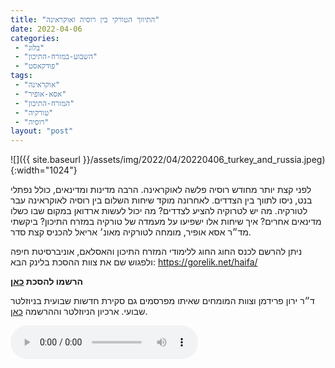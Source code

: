 ```yaml
---
title: "התיווך הטורקי בין רוסיה ואוקראינה"
date: 2022-04-06
categories: 
 - "בלוג"
 - "השבוע-במזרח-התיכון"
 - "פודקאסט"
tags: 
 - "אוקראינה"
 - "אסא-אופיר"
 - "המזרח-התיכון"
 - "טורקיה"
 - "רוסיה"
layout: "post"
---
```


![]({{ site.baseurl }}/assets/img/2022/04/20220406_turkey_and_russia.jpeg){:width="1024"}

לפני קצת יותר מחודש רוסיה פלשה לאוקראינה. הרבה מדינות ומדינאים, כולל נפתלי בנט, ניסו לתווך בין הצדדים. לאחרונה מוקד שיחות השלום בין רוסיה לאוקראינה עבר לטורקיה. מה יש לטרוקיה להציע לצדדים? מה יכול לעשות ארדואן במקום שבו כשלו מדינאים אחרים? איך שיחות אלו ישפיעו על מעמדה של טורקיה במזרח התיכון? ביקשתי מד״ר אסא אופיר, מומחה לטורקיה מאונ׳ אריאל להכניס קצת סדר.

ניתן להרשם לכנס החוג החוג ללימודי המזרח התיכון והאסלאם, אוניברסיטת חיפה ולפגוש שם את צוות ההסכת בלינק הבא: [<https://gorelik.net/haifa/>](https://gorelik.net/haifa/)

**הרשמו להסכת [כאן](https://anchor.fm/hashavua)**

 ד״ר ירון פרידמן וצוות המומחים שאיתו מפרסמים גם סקירת חדשות שבועית בניוזלטר שבועי. ארכיון הניוזלטר וההרשמה [כאן](https://us7.campaign-archive.com/home/?u=11fe1442157d219f56c36d2a9&id=e0b5399e69).

<audio controls src="https://d3ctxlq1ktw2nl.cloudfront.net/staging/2022-3-6/258223678-44100-2-15d48a8d4f149.m4a" class=" wp-block-audio"></audio>
